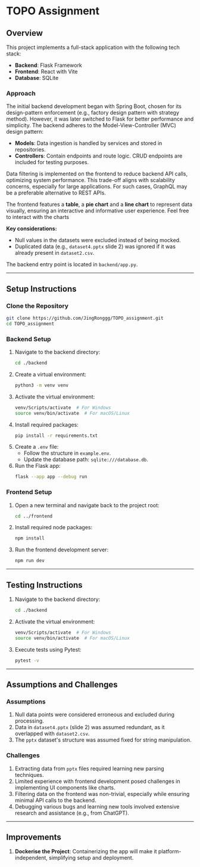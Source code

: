 # TOPO Assignment

## Overview
This project implements a full-stack application with the following tech stack:
- **Backend**: Flask Framework
- **Frontend**: React with Vite
- **Database**: SQLite

### Approach
The initial backend development began with Spring Boot, chosen for its design-pattern enforcement (e.g., factory design pattern with strategy method). However, it was later switched to Flask for better performance and simplicity. The backend adheres to the Model-View-Controller (MVC) design pattern:
- **Models**: Data ingestion is handled by services and stored in repositories.
- **Controllers**: Contain endpoints and route logic. CRUD endpoints are included for testing purposes.

Data filtering is implemented on the frontend to reduce backend API calls, optimizing system performance. This trade-off aligns with scalability concerns, especially for large applications. For such cases, GraphQL may be a preferable alternative to REST APIs.

The frontend features a **table**, a **pie chart** and a **line chart** to represent data visually, ensuring an interactive and informative user experience. Feel free to interact with the charts

**Key considerations:**
- Null values in the datasets were excluded instead of being mocked.
- Duplicated data (e.g., `dataset4.pptx` slide 2) was ignored if it was already present in `dataset2.csv`.

The backend entry point is located in `backend/app.py`.

---

## Setup Instructions

### Clone the Repository
```bash
git clone https://github.com/JingRonggg/TOPO_assignment.git
cd TOPO_assignment
```

### Backend Setup
1. Navigate to the backend directory:
   ```bash
   cd ./backend
   ```
2. Create a virtual environment:
   ```bash
   python3 -m venv venv
   ```
3. Activate the virtual environment:
   ```bash
   venv/Scripts/activate  # For Windows
   source venv/bin/activate  # For macOS/Linux
   ```
4. Install required packages:
   ```bash
   pip install -r requirements.txt
   ```
5. Create a `.env` file:
   - Follow the structure in `example.env`.
   - Update the database path: `sqlite:///database.db`.
6. Run the Flask app:
   ```bash
   flask --app app --debug run
   ```

### Frontend Setup
1. Open a new terminal and navigate back to the project root:
   ```bash
   cd ../frontend
   ```
2. Install required node packages:
   ```bash
   npm install
   ```
3. Run the frontend development server:
   ```bash
   npm run dev
   ```

---

## Testing Instructions

1. Navigate to the backend directory:
   ```bash
   cd ./backend
   ```
2. Activate the virtual environment:
   ```bash
   venv/Scripts/activate  # For Windows
   source venv/bin/activate  # For macOS/Linux
   ```
3. Execute tests using Pytest:
   ```bash
   pytest -v
   ```

---

## Assumptions and Challenges

### Assumptions
1. Null data points were considered erroneous and excluded during processing.
2. Data in `dataset4.pptx` (slide 2) was assumed redundant, as it overlapped with `dataset2.csv`.
3. The `pptx` dataset's structure was assumed fixed for string manipulation.

### Challenges
1. Extracting data from `pptx` files required learning new parsing techniques.
2. Limited experience with frontend development posed challenges in implementing UI components like charts.
3. Filtering data on the frontend was non-trivial, especially while ensuring minimal API calls to the backend.
4. Debugging various bugs and learning new tools involved extensive research and assistance (e.g., from ChatGPT).

---

## Improvements
1. **Dockerise the Project**: Containerizing the app will make it platform-independent, simplifying setup and deployment.
